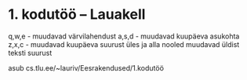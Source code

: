 # 1. kodutöö – Lauakell


q,w,e - muudavad värvilahendust
a,s,d - muudavad kuupäeva asukohta
z,x,c - muudavad kuupäeva suurust
üles ja alla nooled muudavad üldist teksti suurust

asub cs.tlu.ee/~lauriv/Eesrakendused/1.kodutöö